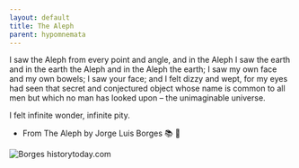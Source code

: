 ```yaml
---
layout: default
title: The Aleph
parent: hypomnemata
---
```

I saw the Aleph from every point and angle, and in the Aleph I saw the earth and in the earth the Aleph and in the Aleph the earth; I saw my own face and my own bowels; I saw your face; and I felt dizzy and wept, for my eyes had seen that secret and conjectured object whose name is common to all men but which no man has looked upon – the unimaginable universe.

I felt infinite wonder, infinite pity.

- From The Aleph by Jorge Luis Borges 📚 💬

![Borges historytoday.com](https://7robots.micro.blog/uploads/2024/a38cf7124a.jpg "Borges historytoday.com")
